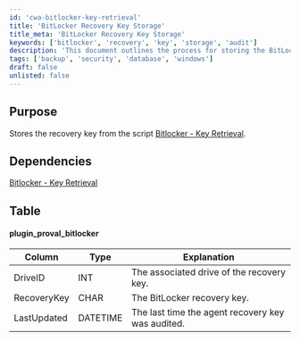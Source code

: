 ```yaml
---
id: 'cwa-bitlocker-key-retrieval'
title: 'BitLocker Recovery Key Storage'
title_meta: 'BitLocker Recovery Key Storage'
keywords: ['bitlocker', 'recovery', 'key', 'storage', 'audit']
description: 'This document outlines the process for storing the BitLocker recovery key retrieved from the associated script. It includes details on the dependencies, the structure of the data table, and explanations of the relevant columns related to the recovery key storage.'
tags: ['backup', 'security', 'database', 'windows']
draft: false
unlisted: false
---
```

## Purpose

Stores the recovery key from the script [Bitlocker - Key Retrieval](https://proval.itglue.com/DOC-5078775-8009806).

## Dependencies

[Bitlocker - Key Retrieval](https://proval.itglue.com/DOC-5078775-8009806)

## Table

#### plugin_proval_bitlocker

| Column       | Type    | Explanation                                        |
|--------------|---------|----------------------------------------------------|
| DriveID      | INT     | The associated drive of the recovery key.          |
| RecoveryKey  | CHAR    | The BitLocker recovery key.                         |
| LastUpdated  | DATETIME| The last time the agent recovery key was audited.  |



